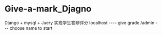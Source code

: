 # Give-a-mark_Djagno
Django + mysql + Juery 实现学生答辩评分 
localhost ---- give grade
/admin --- choose name to start
